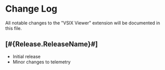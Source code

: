 # Change Log

All notable changes to the "VSIX Viewer" extension will be documented in this file.

## [#{Release.ReleaseName}#]

- Initial release
- Minor changes to telemetry
